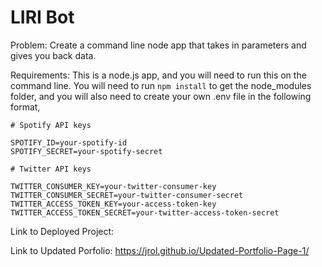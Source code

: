 # LIRI Bot

Problem: Create a command line node app that takes in parameters and gives you back data.

Requirements: This is a node.js app, and you will need to run this on the command line. You will need to run `npm install` to get the node_modules folder, and you will also need to create your own .env file in the following format,
```
# Spotify API keys

SPOTIFY_ID=your-spotify-id
SPOTIFY_SECRET=your-spotify-secret

# Twitter API keys

TWITTER_CONSUMER_KEY=your-twitter-consumer-key
TWITTER_CONSUMER_SECRET=your-twitter-consumer-secret
TWITTER_ACCESS_TOKEN_KEY=your-access-token-key
TWITTER_ACCESS_TOKEN_SECRET=your-twitter-access-token-secret
```

Link to Deployed Project: 

Link to Updated Porfolio: https://jrol.github.io/Updated-Portfolio-Page-1/